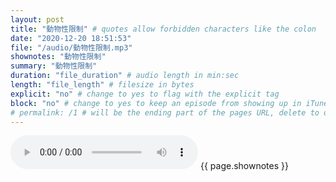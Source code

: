 ```yaml
---
layout: post
title: "動物性限制" # quotes allow forbidden characters like the colon
date: "2020-12-20 18:51:53"
file: "/audio/動物性限制.mp3"
shownotes: "動物性限制"
summary: "動物性限制"
duration: "file_duration" # audio length in min:sec
length: "file_length" # filesize in bytes
explicit: "no" # change to yes to flag with the explicit tag
block: "no" # change to yes to keep an episode from showing up in iTunes
# permalink: /1 # will be the ending part of the pages URL, delete to default to the title
---
```


<audio controls>
<source src="{{site.url}}{{site.baseurl}}{{ page.file }}" type="audio/x-mp3">
Your browser does not support the audio element.
</audio>
{{ page.shownotes }}
